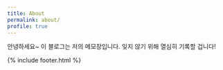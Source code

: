 ```yaml
---
title: About
permalink: about/
profile: true
---
```


안녕하세요~
이 블로그는 저의 메모장입니다.
잊지 않기 위해 열심히 기록할 겁니다!

{% include footer.html %}